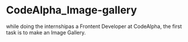 # CodeAlpha_Image-gallery
while doing the internshipas a Frontent Developer at CodeAlpha, the first task is to make an Image Gallery.
